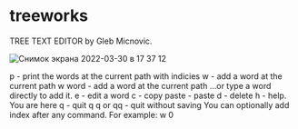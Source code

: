 # treeworks
TREE TEXT EDITOR by Gleb Micnovic.

![Снимок экрана 2022-03-30 в 17 37 12](https://user-images.githubusercontent.com/20771591/160860978-d9e57bcc-911d-464a-adbc-25a77d1a4938.png)

p - print the words at the current path with indicies
w - add a word at the current path
w word - add a word at the current path
...or type a word directly to add it.
e - edit a word
c - copy
paste - paste
d - delete
h - help. You are here
q - quit
q q or qq - quit without saving
You can optionally add index after any command. For example: w 0
